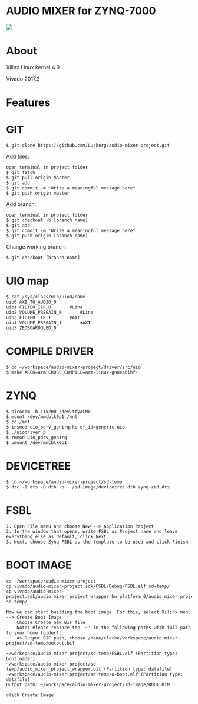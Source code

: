 # AUDIO MIXER for ZYNQ-7000

![](https://upload.wikimedia.org/wikipedia/commons/6/60/ARM_logo.svg)
                
# About

Xilinx Linux kernel 4.9

Vivado 2017.3

# Features

# GIT

	$ git clone https://github.com/Lusberg/audio-mixer-project.git

Add files:

	open terminal in project folder
	$ git fetch
	$ git pull origin master
	$ git add .
	$ git commit -m "Write a meaningful message here"
	$ git push origin master

Add branch:

	open terminal in project folder
	$ git checkout -b [branch name]
	$ git add .
	$ git commit -m "Write a meaningful message here"
	$ git push origin [branch name]

Change working branch:

	$ git checkout [branch name]

# UIO map

	$ cat /sys/class/uio/uio0/name
	uio0 AXI_TO_AUDIO_0
	uio1 FILTER_IIR_0		#Line
	uio2 VOLUME_PREGAIN_0		#Line
	uio3 FILTER_IIR_1		#AXI
	uio4 VOLUME_PREGAIN_1		#AXI
	uio5 ZEDBOARDOLED_0

# COMPILE DRIVER

	$ cd ~/workspace/audio-mixer-project/driver/src/uio
	$ make ARCH=arm CROSS_COMPILE=arm-linux-gnueabihf-

# ZYNQ

	$ picocom -b 115200 /dev/ttyACM0
	$ mount /dev/mmcblk0p1 /mnt
	$ cd /mnt
	$ insmod uio_pdrv_genirq.ko of_id=generic-uio
	$ ./uiodriver p
	$ rmmod uio_pdrv_genirq
	$ umount /dev/mmcblk0p1

# DEVICETREE

	$ cd ~/workspace/audio-mixer-project/sd-temp
	$ dtc -I dts -O dtb -o ../sd-image/devicetree.dtb zynq-zed.dts

# FSBL

	1. Open File menu and choose New --> Application Project
	2. In the window that opens, write FSBL as Project name and leave everything else as default, click Next
	3. Next, choose Zynq FSBL as the template to be used and click Finish

# BOOT IMAGE

	cd ~/workspace/audio-mixer-project
	cp vivado/audio-mixer-project.sdk/FSBL/Debug/FSBL.elf sd-temp/
	cp vivado/audio-mixer-project.sdk/audio_mixer_project_wrapper_hw_platform_0/audio_mixer_project_wrapper.bit sd-temp/

	Now we can start building the boot image. For this, select Xilinx menu --> Create Boot Image
		Choose Create new BIF file
		Note: Please replace the '~' in the following paths with full path to your home folder!:
		As Output BIF path, choose /home/clarke/workspace/audio-mixer-project/sd-temp/output.bif

	~/workspace/audio-mixer-project/sd-temp/FSBL.elf (Partition type: bootloader)
	~/workspace/audio-mixer-project/sd-temp/audio_mixer_project_wrapper.bit (Partition type: datafile)
	~/workspace/audio-mixer-project/sd-temp/u-boot.elf (Partition type: datafile)
	Output path: ~/workspace/audio-mixer-project/sd-image/BOOT.BIN
	
	click Create Image
